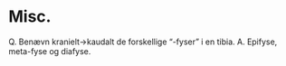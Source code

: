 # Misc.
Q. Benævn kranielt->kaudalt de forskellige “-fyser” i en tibia.
A. Epifyse, meta-fyse og diafyse.

<!-- #anki/tag/med/Orto #anki/deck/Medicine -->

<!-- {BearID:9B3B19D0-1E4A-45E4-9D50-4F191CEA1A3B-86299-00012D65AC7CA03C} -->
